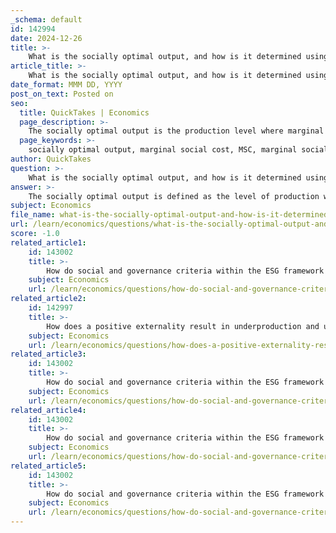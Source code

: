 ```yaml
---
_schema: default
id: 142994
date: 2024-12-26
title: >-
    What is the socially optimal output, and how is it determined using MSB and MSC?
article_title: >-
    What is the socially optimal output, and how is it determined using MSB and MSC?
date_format: MMM DD, YYYY
post_on_text: Posted on
seo:
  title: QuickTakes | Economics
  page_description: >-
    The socially optimal output is the production level where marginal social cost equals marginal social benefit, maximizing societal welfare and addressing market failures.
  page_keywords: >-
    socially optimal output, marginal social cost, MSC, marginal social benefit, MSB, externalities, welfare, resource allocation, market failures, production, consumption, efficiency
author: QuickTakes
question: >-
    What is the socially optimal output, and how is it determined using MSB and MSC?
answer: >-
    The socially optimal output is defined as the level of production where the marginal social cost (MSC) equals the marginal social benefit (MSB). This equilibrium point signifies an efficient allocation of resources, maximizing the total welfare of society. \n\nTo determine the socially optimal output, we analyze the following:\n\n1. **Marginal Social Cost (MSC)**: This is the total cost to society of producing an additional unit of a good. It includes both the marginal private cost (MPC) incurred by the producer and any marginal external costs (MEC) that affect third parties. Mathematically, it can be expressed as:\n   $$\n   MSC = MPC + MEC\n   $$\n\n2. **Marginal Social Benefit (MSB)**: This represents the total benefit to society from consuming an additional unit of a good. It includes the marginal private benefit (MPB) received by the consumer and any marginal external benefits (MEB) enjoyed by others. It can be expressed as:\n   $$\n   MSB = MPB + MEB\n   $$\n\nThe socially optimal output occurs at the quantity where these two curves intersect, i.e., where:\n$$\nMSB = MSC\n$$\n\nGraphically, this is represented by the intersection of the MSB curve and the MSC curve. At this point, the benefits to society from consuming the good are equal to the costs of producing it, ensuring that resources are allocated efficiently.\n\nAchieving socially optimal output is crucial for addressing market failures, particularly in the presence of externalities, where private costs and benefits do not reflect the true social costs and benefits. By aligning production and consumption decisions with the social optimum, we can enhance overall societal welfare and mitigate issues such as overproduction or underproduction that arise from externalities.
subject: Economics
file_name: what-is-the-socially-optimal-output-and-how-is-it-determined-using-msb-and-msc.md
url: /learn/economics/questions/what-is-the-socially-optimal-output-and-how-is-it-determined-using-msb-and-msc
score: -1.0
related_article1:
    id: 143002
    title: >-
        How do social and governance criteria within the ESG framework integrate with addressing negative externalities?
    subject: Economics
    url: /learn/economics/questions/how-do-social-and-governance-criteria-within-the-esg-framework-integrate-with-addressing-negative-externalities
related_article2:
    id: 142997
    title: >-
        How does a positive externality result in underproduction and underconsumption?
    subject: Economics
    url: /learn/economics/questions/how-does-a-positive-externality-result-in-underproduction-and-underconsumption
related_article3:
    id: 143002
    title: >-
        How do social and governance criteria within the ESG framework integrate with addressing negative externalities?
    subject: Economics
    url: /learn/economics/questions/how-do-social-and-governance-criteria-within-the-esg-framework-integrate-with-addressing-negative-externalities
related_article4:
    id: 143002
    title: >-
        How do social and governance criteria within the ESG framework integrate with addressing negative externalities?
    subject: Economics
    url: /learn/economics/questions/how-do-social-and-governance-criteria-within-the-esg-framework-integrate-with-addressing-negative-externalities
related_article5:
    id: 143002
    title: >-
        How do social and governance criteria within the ESG framework integrate with addressing negative externalities?
    subject: Economics
    url: /learn/economics/questions/how-do-social-and-governance-criteria-within-the-esg-framework-integrate-with-addressing-negative-externalities
---
```


&nbsp;